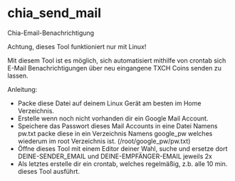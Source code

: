 # chia_send_mail
 Chia-Email-Benachrichtigung

Achtung, dieses Tool funktioniert nur mit Linux!

Mit diesem Tool ist es möglich, sich automatisiert mithilfe von crontab sich E-Mail Benachrichtigungen über neu eingangene TXCH Coins senden zu lassen.

Anleitung:

- Packe diese Datei auf deinem Linux Gerät am besten im Home Verzeichnis.
- Erstelle wenn noch nicht vorhanden dir ein Google Mail Account.
- Speichere das Passwort dieses Mail Accounts in eine Datei Namens pw.txt packe diese in ein Verzeichnis Namens google_pw welches wiederum im root Verzeichnis ist.
(/root/google_pw/pw.txt)
- Öffne dieses Tool mit einem Editor deiner Wahl, suche und ersetze dort DEINE-SENDER_EMAIL und DEINE-EMPFÄNGER-EMAIL jeweils 2x
- Als letztes erstelle dir ein crontab, welches regelmäßig, z.b. alle 10 min. dieses Tool ausführt.